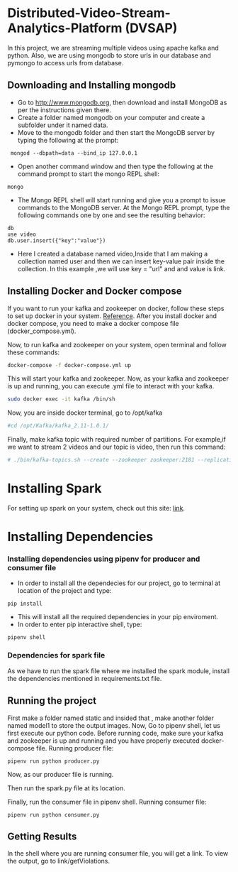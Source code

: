 
# Distributed-Video-Stream-Analytics-Platform (DVSAP)
In this project, we are streaming multiple videos using apache kafka and python. Also, we are using mongodb to store urls in our database and pymongo to access urls from database.

## Downloading and Installing mongodb
* Go to http://www.mongodb.org, then download and install MongoDB as per the instructions given there.
* Create a folder named mongodb on your computer and create a subfolder under it named data.
* Move to the mongodb folder and then start the MongoDB server by typing the following at the prompt:
```
 mongod --dbpath=data --bind_ip 127.0.0.1
```
* Open another command window and then type the following at the command prompt to start the mongo REPL shell:
```
mongo
```
* The Mongo REPL shell will start running and give you a prompt to issue commands to the MongoDB server. At the Mongo REPL prompt, type the following commands one by one and see the resulting behavior:
```
db
use video
db.user.insert({"key":"value"})
```
* Here I created a database named video,Inside that I am making a collection named user and then we can insert key-value pair inside the collection. In this example ,we will use key = "url" and and value is link.


## Installing Docker and Docker compose
If you want to run your kafka and zookeeper on docker, follow these steps to set up docker in your system. [Reference](http://selftuts.com/kafaka-setup-using-docker-compose/). After you install docker and docker compose, you need to make a docker compose file (docker_compose.yml).

Now, to run kafka and zookeeper on your system, open terminal and follow these commands:

```bash
docker-compose -f docker-compose.yml up
```
This will start your kafka and zookeeper. Now, as your kafka and zookeeper is up and running, you can execute .yml file to interact with your kafka.
```bash
sudo docker exec -it kafka /bin/sh
```
Now, you are inside docker terminal, go to /opt/kafka
```bash
#cd /opt/Kafka/kafka_2.11-1.0.1/
```

Finally, make kafka topic with required number of partitions. For example,if we want to stream 2 videos and our topic is video, then run this command:
```bash
# ./bin/kafka-topics.sh --create --zookeeper zookeeper:2181 --replication-factor 1 --partitions 2 --topic video
```

# Installing Spark
For setting up spark on your system, check out this site: [link](https://phoenixnap.com/kb/install-spark-on-ubuntu).


# Installing Dependencies

### Installing dependencies using pipenv for producer and consumer file
* In order to install all the dependecies for our project, go to terminal at location of the project and type:
```
pip install
```
* This will install all the required dependencies in your pip enviroment.
* In order to enter pip interactive shell, type:
```
pipenv shell
```
### Dependencies for spark file
As we have to run the spark file where we installed the spark module, install the dependencies mentioned in requirements.txt file.

## Running the project
First make a folder named static and insided that , make another folder named model1 to store the output images.
Now, Go to pipenv shell, let us first execute our python code. Before running code, make sure your kafka and zookeeper is up and running and you have properly executed docker-compose file.
Running producer file:
```
pipenv run python producer.py
```
Now, as our producer file is running.

Then run the spark.py file at its location.

Finally, run the consumer file in pipenv shell.
Running consumer file:
```
pipenv run python consumer.py
```

## Getting Results
In the shell where you are running consumer file, you will get a link.
To view the output, go to link/getViolations.
